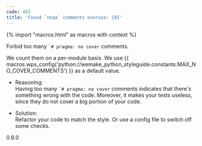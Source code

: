 ```yaml
---
code: 403
title: 'Found `noqa` comments overuse: {0}'
---
```


{% import "macros.html" as macros with context %}

Forbid too many `` `# pragma: no cover `` comments.

We count them on a per-module basis. We use
{{ macros.wps_config('python://wemake_python_styleguide.constants.MAX_NO_COVER_COMMENTS') }} as a
default value.

  - Reasoning:  
    Having too many `` `# pragma: no cover `` comments indicates that
    there's something wrong with the code. Moreover, it makes your tests
    useless, since they do not cover a big portion of your code.

  - Solution:  
    Refactor your code to match the style. Or use a config file to
    switch off some checks.

<div class="versionadded">

0.8.0

</div>